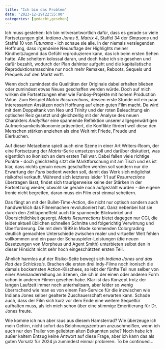 ```yaml
---
title: "Ich bin das Problem"
date: "2023-12-29T22:55:00"
categories: [gedacht,gesehen]
---
```


Ich muss gestehen: Ich bin mitverantwortlich dafür, dass es gerade so viele Fortsetzungen gibt. _Indiana Jones 5_, _Matrix 4_, Staffel 34 der _Simpsons_ und Staffel 10 von _Futurama_ - ich schaue sie alle. In der niemals versiegenden Hoffnung, dass irgendeine Neuauflage der Highlights meiner Kindheit/Jugend das Gefühl reproduzieren kann, das ich beim ersten Sehen hatte. Alle scheitern kolossal daran, und doch habe ich sie gesehen und dafür bezahlt, wodurch der Plan dahinter aufgeht und die kapitalistische Reproduktionsmaschine nur noch mehr Remakes, Reboots, Sequels und Prequels auf den Markt wirft.

Wenn doch zumindest die Qualitäten der Originale dabei erhalten blieben oder zumindest etwas Neues geschaffen werden würde. Doch auf mich wirken die Fortsetzungen eher wie Fanboy-Projekte mit hohem Production Value. Zum Beispiel _Matrix Resurrections_, dessen erste Stunde mit ein paar interessanten Ansätzen noch Hoffnung auf einen guten Film macht. Da wird mit dem Doppeltank von Neo und Trinity und der roten Beleuchtung ein optischer Reiz gesetzt und gleichzeitig mit der Analyse des neuen Charakters _Analytiker_ eine spannende Reflektion unserer allgegenwärtigen Aufmerksamkeitsökonomie präsentiert, die Konflikte fördert weil diese den Menschen stärken anziehen als eine Welt mit Friede, Freude und Eierkuchen.

Auf dieser Metaebene spielt auch eine Szene in einer Art Writers-Room, der eine Fortsetzung der _Matrix_-Serie umsetzen soll und darüber diskutiert, was eigentlich so ikonisch an dem ersten Teil war. Dabei fallen viele richtige Punkte - doch gleichzeitig sitzt die Marktforschung mit am Tisch und es ist klar, dass nichts genuin neues geschaffen werden soll sondern nur die Erwartung der _Fans_ bedient werden soll, damit das Werk sich möglichst risikofrei verkauft. Während sich letzteres leider 1:1 auf _Resurrections_ übertragen lässt, findet sich traurigerweise keine der Stärken in der Fortsetzung wieder, obwohl sie gerade noch aufgezählt wurden - die eigene Ironie nicht begreifen, daran muss ein Film erst einmal scheitern.

Das fängt an mit der Bullet-Time-Action, die nicht nur optisch sondern auch handwerklich das Filmemachen revolutioniert hat. Ganz nebenbei hat sie durch den Zeitlupeneffekt auch für spannende Blickwinkel und Übersichtlichkeit gesorgt. _Matrix Resurrections_ bietet dagegen nur CGI, die leider aktuell üblichen schnellen Schnitte und folgerichtig Verwirrung und Überforderung. Die mit dem 1999 in Mode kommenden Colorgrading deutlich gemachten Unterschiede zwischen realer und virtueller Welt fehlen vollkommen und ein paar der Schauspieler-Leistungen (die neuen Besetzungen von Morpheus und Agent Smith) unterbieten selbst den in dieser Hinsicht nicht sehr hoch eingeschätzten ersten Teil.

Ähnlich harmlos auf der Risiko-Seite bewegt sich _Indiana Jones und das Rad des Schicksals_. Brachen die ersten drei Indy-Filme noch ironisch die damals bockernsten Action-Klischees, so lebt der fünfte Teil nun selber von einer Aneinanderreihung an Szenen, die ich in der einen oder anderen Form schon in anderen Filmen gesehen habe. Klar ist das Konzept trotz der langen Laufzeit immer noch unterhaltsam, aber leider so wenig überrschend wie man es von einem Fan-Service für die inzwischen wie Indiana Jones selber gealterte Zuschauerschaft erwarten kann. Schade auch, dass der Film sich kurz vor dem Ende eine weitere Sequeltür aufhalten muss, als ich mich schon über eine stimmige Emeritierung für Dr. Jones freute.

Wie komme ich nun aber raus aus diesem Hamsterrad? Wie überzeuge ich mein Gehirn, nicht sofort das Belohnungszentrum anzuschmeißen, wenn ich auch nur den Trailer von geliebten alten Bekannten sehe? Noch habe ich außer kaltem Entzug keine Antwort auf diese Frage, aber ich kann das als guten Vorsatz für 2024 ja zumindest einmal probieren. To be continued... 